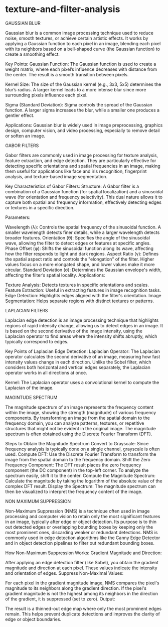 # texture-and-filter-analysis

GAUSSIAN BLUR

Gaussian blur is a common image processing technique used to reduce noise, smooth textures, or achieve certain artistic effects. It works by applying a Gaussian function to each pixel in an image, blending each pixel with its neighbors based on a bell-shaped curve (the Gaussian function) to create a smoothing effect.

Key Points:
Gaussian Function: The Gaussian function is used to create a weight matrix, where each pixel’s influence decreases with distance from the center. The result is a smooth transition between pixels.

Kernel Size: The size of the Gaussian kernel (e.g., 3x3, 5x5) determines the blur’s radius. A larger kernel leads to a more intense blur since more surrounding pixels influence each pixel.

Sigma (Standard Deviation): Sigma controls the spread of the Gaussian function. A larger sigma increases the blur, while a smaller one produces a gentler effect.

Applications: Gaussian blur is widely used in image preprocessing, graphics design, computer vision, and video processing, especially to remove detail or soften an image.

GABOR FILTERS

Gabor filters are commonly used in image processing for texture analysis, feature extraction, and edge detection. They are particularly effective for detecting specific orientations and spatial frequencies in an image, making them useful for applications like face and iris recognition, fingerprint analysis, and texture-based image segmentation.

Key Characteristics of Gabor Filters:
Structure: A Gabor filter is a combination of a Gaussian function (for spatial localization) and a sinusoidal wave (for orientation and frequency selectivity). This dual nature allows it to capture both spatial and frequency information, effectively detecting edges or textures in a specific direction.

Parameters:

Wavelength (λ): Controls the spatial frequency of the sinusoidal function. A smaller wavelength detects finer details, while a larger wavelength detects broader features.
Orientation (θ): Specifies the angle of the sinusoidal wave, allowing the filter to detect edges or features at specific angles.
Phase Offset (φ): Shifts the sinusoidal function along its wave, affecting how the filter responds to light and dark regions.
Aspect Ratio (γ): Defines the spatial aspect ratio and controls the "elongation" of the filter. Higher values focus on a more elongated shape, and lower values make it more circular.
Standard Deviation (σ): Determines the Gaussian envelope's width, affecting the filter’s spatial locality.
Applications:

Texture Analysis: Detects textures in specific orientations and scales.
Feature Extraction: Useful in extracting features in image recognition tasks.
Edge Detection: Highlights edges aligned with the filter's orientation.
Image Segmentation: Helps separate regions with distinct textures or patterns.

LAPLACIAN FILTERS

Laplacian edge detection is an image processing technique that highlights regions of rapid intensity change, allowing us to detect edges in an image. It is based on the second derivative of the image intensity, using the Laplacian operator to find areas where the intensity shifts abruptly, which typically correspond to edges.

Key Points of Laplacian Edge Detection:
Laplacian Operator: The Laplacian operator calculates the second derivative of an image, measuring how fast intensity values change in each direction. Unlike the Sobel filter, which considers both horizontal and vertical edges separately, the Laplacian operator works in all directions at once.

Kernel: The Laplacian operator uses a convolutional kernel to compute the Laplacian of the image. 


MAGINTUDE SPECTRUM

The magnitude spectrum of an image represents the frequency content within the image, showing the strength (magnitude) of various frequency components. By transforming an image from the spatial domain to the frequency domain, you can analyze patterns, textures, or repetitive structures that might not be evident in the original image. The magnitude spectrum is often obtained using the Discrete Fourier Transform (DFT).

Steps to Obtain the Magnitude Spectrum
Convert to Grayscale: Since frequency analysis is typically done on a single channel, grayscale is often used.
Compute DFT: Use the Discrete Fourier Transform to transform the image from the spatial domain to the frequency domain.
Shift the Zero Frequency Component: The DFT result places the zero frequency component (the DC component) in the top-left corner. To analyze the spectrum easily, shift it to the center.
Compute the Magnitude Spectrum: Calculate the magnitude by taking the logarithm of the absolute value of the complex DFT result.
Display the Spectrum: The magnitude spectrum can then be visualized to interpret the frequency content of the image.

NON MAXIMUM SUPPRESSION

Non-Maximum Suppression (NMS) is a technique often used in image processing and computer vision to retain only the most significant features in an image, typically after edge or object detection. Its purpose is to thin out detected edges or overlapping bounding boxes by keeping only the most prominent ones, discarding weaker or redundant detections. NMS is commonly used in edge detection algorithms like the Canny Edge Detector and in object detection pipelines to filter out redundant bounding boxes.

How Non-Maximum Suppression Works:
Gradient Magnitude and Direction:

After applying an edge detection filter (like Sobel), you obtain the gradient magnitude and direction at each pixel. These values indicate the intensity and orientation of edges.
Suppress Non-Maximal Values:

For each pixel in the gradient magnitude image, NMS compares the pixel's magnitude to its neighbors along the gradient direction.
If the pixel's gradient magnitude is not the highest among its neighbors in the direction of the gradient, it is suppressed (set to zero).
Output:

The result is a thinned-out edge map where only the most prominent edges remain. This helps prevent duplicate detections and improves the clarity of edge or object boundaries.
